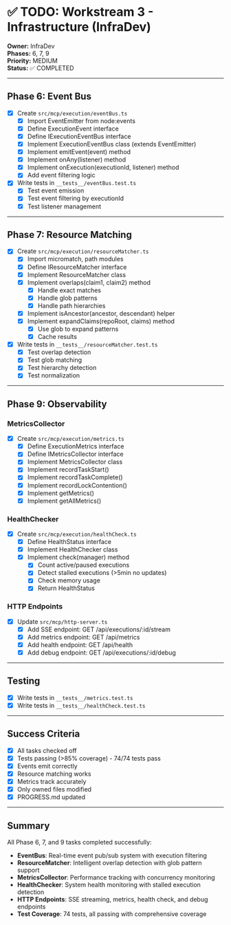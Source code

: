 # ✅ TODO: Workstream 3 - Infrastructure (InfraDev)

**Owner:** InfraDev  
**Phases:** 6, 7, 9  
**Priority:** MEDIUM  
**Status:** ✅ COMPLETED

---

## Phase 6: Event Bus

- [x] Create `src/mcp/execution/eventBus.ts`
  - [x] Import EventEmitter from node:events
  - [x] Define ExecutionEvent interface
  - [x] Define IExecutionEventBus interface
  - [x] Implement ExecutionEventBus class (extends EventEmitter)
  - [x] Implement emitEvent(event) method
  - [x] Implement onAny(listener) method
  - [x] Implement onExecution(executionId, listener) method
  - [x] Add event filtering logic
- [x] Write tests in `__tests__/eventBus.test.ts`
  - [x] Test event emission
  - [x] Test event filtering by executionId
  - [x] Test listener management

---

## Phase 7: Resource Matching

- [x] Create `src/mcp/execution/resourceMatcher.ts`
  - [x] Import micromatch, path modules
  - [x] Define IResourceMatcher interface
  - [x] Implement ResourceMatcher class
  - [x] Implement overlaps(claim1, claim2) method
    - [x] Handle exact matches
    - [x] Handle glob patterns
    - [x] Handle path hierarchies
  - [x] Implement isAncestor(ancestor, descendant) helper
  - [x] Implement expandClaims(repoRoot, claims) method
    - [x] Use glob to expand patterns
    - [x] Cache results
- [x] Write tests in `__tests__/resourceMatcher.test.ts`
  - [x] Test overlap detection
  - [x] Test glob matching
  - [x] Test hierarchy detection
  - [x] Test normalization

---

## Phase 9: Observability

### MetricsCollector

- [x] Create `src/mcp/execution/metrics.ts`
  - [x] Define ExecutionMetrics interface
  - [x] Define IMetricsCollector interface
  - [x] Implement MetricsCollector class
  - [x] Implement recordTaskStart()
  - [x] Implement recordTaskComplete()
  - [x] Implement recordLockContention()
  - [x] Implement getMetrics()
  - [x] Implement getAllMetrics()

### HealthChecker

- [x] Create `src/mcp/execution/healthCheck.ts`
  - [x] Define HealthStatus interface
  - [x] Implement HealthChecker class
  - [x] Implement check(manager) method
    - [x] Count active/paused executions
    - [x] Detect stalled executions (>5min no updates)
    - [x] Check memory usage
    - [x] Return HealthStatus

### HTTP Endpoints

- [x] Update `src/mcp/http-server.ts`
  - [x] Add SSE endpoint: GET /api/executions/:id/stream
  - [x] Add metrics endpoint: GET /api/metrics
  - [x] Add health endpoint: GET /api/health
  - [x] Add debug endpoint: GET /api/executions/:id/debug

---

## Testing

- [x] Write tests in `__tests__/metrics.test.ts`
- [x] Write tests in `__tests__/healthCheck.test.ts`

---

## Success Criteria

- [x] All tasks checked off
- [x] Tests passing (>85% coverage) - 74/74 tests pass
- [x] Events emit correctly
- [x] Resource matching works
- [x] Metrics track accurately
- [x] Only owned files modified
- [x] PROGRESS.md updated

---

## Summary

All Phase 6, 7, and 9 tasks completed successfully:
- **EventBus**: Real-time event pub/sub system with execution filtering
- **ResourceMatcher**: Intelligent overlap detection with glob pattern support
- **MetricsCollector**: Performance tracking with concurrency monitoring
- **HealthChecker**: System health monitoring with stalled execution detection
- **HTTP Endpoints**: SSE streaming, metrics, health check, and debug endpoints
- **Test Coverage**: 74 tests, all passing with comprehensive coverage
